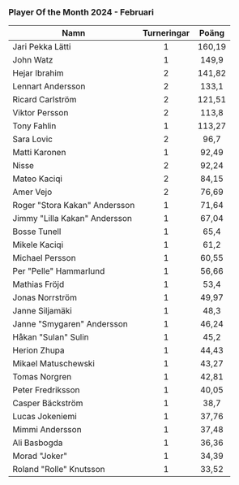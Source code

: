 ### Player Of the Month 2024 - Februari

Namn|Turneringar|Poäng
----|:---------:|:---:
Jari Pekka Lätti|1|160,19
John Watz|1|149,9
Hejar Ibrahim|2|141,82
Lennart Andersson|2|133,1
Ricard Carlström|2|121,51
Viktor Persson|2|113,8
Tony Fahlin|1|113,27
Sara Lovic|2|96,7
Matti Karonen|1|92,49
Nisse|2|92,24
Mateo Kaciqi|2|84,15
Amer Vejo|2|76,69
Roger "Stora Kakan" Andersson|1|71,64
Jimmy "Lilla Kakan" Andersson|1|67,04
Bosse Tunell|1|65,4
Mikele Kaciqi|1|61,2
Michael Persson|1|60,55
Per "Pelle" Hammarlund|1|56,66
Mathias Fröjd|1|53,4
Jonas Norrström|1|49,97
Janne Siljamäki|1|48,3
Janne "Smygaren" Andersson|1|46,24
Håkan "Sulan" Sulin|1|45,2
Herion Zhupa|1|44,43
Mikael Matuschewski|1|43,27
Tomas Norgren|1|42,81
Peter Fredriksson|1|40,05
Casper Bäckström|1|38,7
Lucas Jokeniemi|1|37,76
Mimmi Andersson|1|37,48
Ali Basbogda|1|36,36
Morad "Joker"|1|34,39
Roland "Rolle" Knutsson|1|33,52